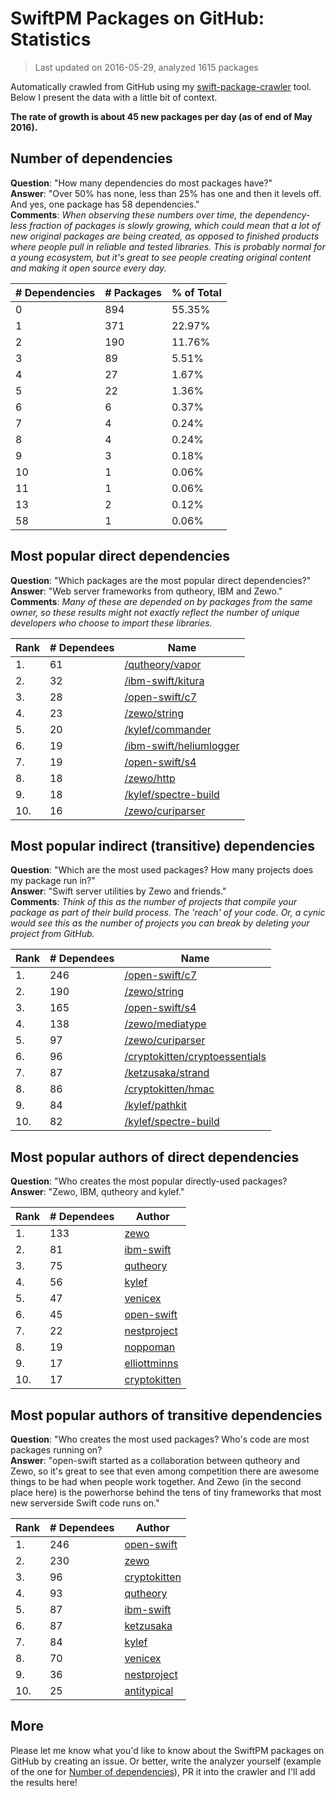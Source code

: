 
# SwiftPM Packages on GitHub: Statistics

> Last updated on 2016-05-29, analyzed 1615 packages

Automatically crawled from GitHub using my [swift-package-crawler](https://github.com/czechboy0/swift-package-crawler) tool. Below I present the data with a little bit of context.

**The rate of growth is about 45 new packages per day (as of end of May 2016).**

## Number of dependencies
**Question**: "How many dependencies do most packages have?"  
**Answer**: "Over 50% has none, less than 25% has one and then it levels off. And yes, one package has 58 dependencies."  
**Comments**: *When observing these numbers over time, the dependency-less fraction of packages is slowly growing, which could mean that a lot of new original packages are being created, as opposed to finished products where people pull in reliable and tested libraries. This is probably normal for a young ecosystem, but it's great to see people creating original content and making it open source every day.*

| # Dependencies | # Packages | % of Total |
| --- | --- | --- |
|   0 | 894 | 55.35% |
|   1 | 371 | 22.97% |
|   2 | 190 | 11.76% |
|   3 |  89 |  5.51% |
|   4 |  27 |  1.67% |
|   5 |  22 |  1.36% |
|   6 |   6 |  0.37% |
|   7 |   4 |  0.24% |
|   8 |   4 |  0.24% |
|   9 |   3 |  0.18% |
|  10 |   1 |  0.06% |
|  11 |   1 |  0.06% |
|  13 |   2 |  0.12% |
|  58 |   1 |  0.06% |

## Most popular direct dependencies
**Question**: "Which packages are the most popular direct dependencies?"  
**Answer**: "Web server frameworks from qutheory, IBM and Zewo."  
**Comments**: *Many of these are depended on by packages from the same owner, so these results might not exactly reflect the number of unique developers who choose to import these libraries.*  

| Rank | # Dependees | Name |
| --- | --- | --- |
|   1. |  61 | [/qutheory/vapor](https://github.com/qutheory/vapor) |
|   2. |  32 | [/ibm-swift/kitura](https://github.com/ibm-swift/kitura) |
|   3. |  28 | [/open-swift/c7](https://github.com/open-swift/c7) |
|   4. |  23 | [/zewo/string](https://github.com/zewo/string) |
|   5. |  20 | [/kylef/commander](https://github.com/kylef/commander) |
|   6. |  19 | [/ibm-swift/heliumlogger](https://github.com/ibm-swift/heliumlogger) |
|   7. |  19 | [/open-swift/s4](https://github.com/open-swift/s4) |
|   8. |  18 | [/zewo/http](https://github.com/zewo/http) |
|   9. |  18 | [/kylef/spectre-build](https://github.com/kylef/spectre-build) |
|  10. |  16 | [/zewo/curiparser](https://github.com/zewo/curiparser) |

## Most popular indirect (transitive) dependencies
**Question**: "Which are the most used packages? How many projects does my package run in?"  
**Answer**: "Swift server utilities by Zewo and friends."  
**Comments**: *Think of this as the number of projects that compile your package as part of their build process. The 'reach' of your code. Or, a cynic would see this as the number of projects you can break by deleting your project from GitHub.*  

| Rank | # Dependees | Name |
| --- | --- | --- |
|   1. | 246 | [/open-swift/c7](https://github.com/open-swift/c7) |
|   2. | 190 | [/zewo/string](https://github.com/zewo/string) |
|   3. | 165 | [/open-swift/s4](https://github.com/open-swift/s4) |
|   4. | 138 | [/zewo/mediatype](https://github.com/zewo/mediatype) |
|   5. |  97 | [/zewo/curiparser](https://github.com/zewo/curiparser) |
|   6. |  96 | [/cryptokitten/cryptoessentials](https://github.com/cryptokitten/cryptoessentials) |
|   7. |  87 | [/ketzusaka/strand](https://github.com/ketzusaka/strand) |
|   8. |  86 | [/cryptokitten/hmac](https://github.com/cryptokitten/hmac) |
|   9. |  84 | [/kylef/pathkit](https://github.com/kylef/pathkit) |
|  10. |  82 | [/kylef/spectre-build](https://github.com/kylef/spectre-build) |

## Most popular authors of direct dependencies
**Question**: "Who creates the most popular directly-used packages?  
**Answer**: "Zewo, IBM, qutheory and kylef."    

| Rank | # Dependees | Author |
| --- | --- | --- |
|   1. | 133 | [zewo](https://github.com/zewo) |
|   2. |  81 | [ibm-swift](https://github.com/ibm-swift) |
|   3. |  75 | [qutheory](https://github.com/qutheory) |
|   4. |  56 | [kylef](https://github.com/kylef) |
|   5. |  47 | [venicex](https://github.com/venicex) |
|   6. |  45 | [open-swift](https://github.com/open-swift) |
|   7. |  22 | [nestproject](https://github.com/nestproject) |
|   8. |  19 | [noppoman](https://github.com/noppoman) |
|   9. |  17 | [elliottminns](https://github.com/elliottminns) |
|  10. |  17 | [cryptokitten](https://github.com/cryptokitten) |

## Most popular authors of transitive dependencies
**Question**: "Who creates the most used packages? Who's code are most packages running on?  
**Answer**: "open-swift started as a collaboration between qutheory and Zewo, so it's great to see that even among competition there are awesome things to be had when people work together. And Zewo (in the second place here) is the powerhorse behind the tens of tiny frameworks that most new serverside Swift code runs on."    

| Rank | # Dependees | Author |
| --- | --- | --- |
|   1. | 246 | [open-swift](https://github.com/open-swift) |
|   2. | 230 | [zewo](https://github.com/zewo) |
|   3. |  96 | [cryptokitten](https://github.com/cryptokitten) |
|   4. |  93 | [qutheory](https://github.com/qutheory) |
|   5. |  87 | [ibm-swift](https://github.com/ibm-swift) |
|   6. |  87 | [ketzusaka](https://github.com/ketzusaka) |
|   7. |  84 | [kylef](https://github.com/kylef) |
|   8. |  70 | [venicex](https://github.com/venicex) |
|   9. |  36 | [nestproject](https://github.com/nestproject) |
|  10. |  25 | [antitypical](https://github.com/antitypical) |

## More
Please let me know what you'd like to know about the SwiftPM packages on GitHub by creating an issue. Or better, write the analyzer yourself (example of the one for [Number of dependencies](https://github.com/czechboy0/swift-package-crawler/blob/master/Sources/AnalyzerLib/DependencyTrees.swift)), PR it into the crawler and I'll add the results here!
